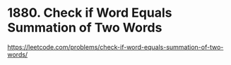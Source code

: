 # 1880. Check if Word Equals Summation of Two Words

https://leetcode.com/problems/check-if-word-equals-summation-of-two-words/